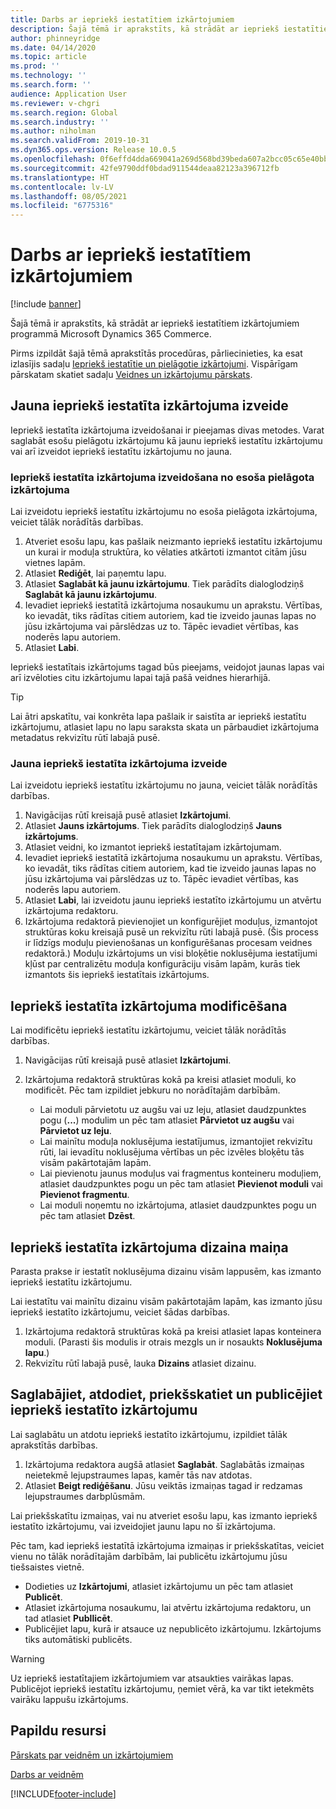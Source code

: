 ```yaml
---
title: Darbs ar iepriekš iestatītiem izkārtojumiem
description: Šajā tēmā ir aprakstīts, kā strādāt ar iepriekš iestatītiem izkārtojumiem programmā Microsoft Dynamics 365 Commerce.
author: phinneyridge
ms.date: 04/14/2020
ms.topic: article
ms.prod: ''
ms.technology: ''
ms.search.form: ''
audience: Application User
ms.reviewer: v-chgri
ms.search.region: Global
ms.search.industry: ''
ms.author: niholman
ms.search.validFrom: 2019-10-31
ms.dyn365.ops.version: Release 10.0.5
ms.openlocfilehash: 0f6effd4dda669041a269d568bd39beda607a2bcc05c65e40bb76c6f1d02cd5e
ms.sourcegitcommit: 42fe9790ddf0bdad911544deaa82123a396712fb
ms.translationtype: HT
ms.contentlocale: lv-LV
ms.lasthandoff: 08/05/2021
ms.locfileid: "6775316"
---
```

# <a name="work-with-preset-layouts"></a>Darbs ar iepriekš iestatītiem izkārtojumiem

[!include [banner](includes/banner.md)]

Šajā tēmā ir aprakstīts, kā strādāt ar iepriekš iestatītiem izkārtojumiem programmā Microsoft Dynamics 365 Commerce.

Pirms izpildāt šajā tēmā aprakstītās procedūras, pārliecinieties, ka esat izlasījis sadaļu [Iepriekš iestatītie un pielāgotie izkārtojumi](templates-layouts-overview.md#preset-and-custom-layouts). Vispārīgam pārskatam skatiet sadaļu [Veidnes un izkārtojumu pārskats](templates-layouts-overview.md).

## <a name="create-a-new-preset-layout"></a>Jauna iepriekš iestatīta izkārtojuma izveide

Iepriekš iestatīta izkārtojuma izveidošanai ir pieejamas divas metodes. Varat saglabāt esošu pielāgotu izkārtojumu kā jaunu iepriekš iestatītu izkārtojumu vai arī izveidot iepriekš iestatītu izkārtojumu no jauna.

### <a name="create-a-preset-layout-from-an-existing-custom-layout"></a>Iepriekš iestatīta izkārtojuma izveidošana no esoša pielāgota izkārtojuma

Lai izveidotu iepriekš iestatītu izkārtojumu no esoša pielāgota izkārtojuma, veiciet tālāk norādītās darbības.

1. Atveriet esošu lapu, kas pašlaik neizmanto iepriekš iestatītu izkārtojumu un kurai ir moduļa struktūra, ko vēlaties atkārtoti izmantot citām jūsu vietnes lapām.
1. Atlasiet **Rediģēt**, lai paņemtu lapu.
1. Atlasiet **Saglabāt kā jaunu izkārtojumu**. Tiek parādīts dialoglodziņš **Saglabāt kā jaunu izkārtojumu**.
1. Ievadiet iepriekš iestatītā izkārtojuma nosaukumu un aprakstu. Vērtības, ko ievadāt, tiks rādītas citiem autoriem, kad tie izveido jaunas lapas no jūsu izkārtojuma vai pārslēdzas uz to. Tāpēc ievadiet vērtības, kas noderēs lapu autoriem.
1. Atlasiet **Labi**.

Iepriekš iestatītais izkārtojums tagad būs pieejams, veidojot jaunas lapas vai arī izvēloties citu izkārtojumu lapai tajā pašā veidnes hierarhijā.

> [!TIP]
> Lai ātri apskatītu, vai konkrēta lapa pašlaik ir saistīta ar iepriekš iestatītu izkārtojumu, atlasiet lapu no lapu saraksta skata un pārbaudiet izkārtojuma metadatus rekvizītu rūtī labajā pusē.

### <a name="create-a-new-preset-layout"></a>Jauna iepriekš iestatīta izkārtojuma izveide

Lai izveidotu iepriekš iestatītu izkārtojumu no jauna, veiciet tālāk norādītās darbības.

1. Navigācijas rūtī kreisajā pusē atlasiet **Izkārtojumi**.
1. Atlasiet **Jauns izkārtojums**. Tiek parādīts dialoglodziņš **Jauns izkārtojums**.
1. Atlasiet veidni, ko izmantot iepriekš iestatītajam izkārtojumam.
1. Ievadiet iepriekš iestatītā izkārtojuma nosaukumu un aprakstu. Vērtības, ko ievadāt, tiks rādītas citiem autoriem, kad tie izveido jaunas lapas no jūsu izkārtojuma vai pārslēdzas uz to. Tāpēc ievadiet vērtības, kas noderēs lapu autoriem.
1. Atlasiet **Labi**, lai izveidotu jaunu iepriekš iestatīto izkārtojumu un atvērtu izkārtojuma redaktoru.
1. Izkārtojuma redaktorā pievienojiet un konfigurējiet moduļus, izmantojot struktūras koku kreisajā pusē un rekvizītu rūti labajā pusē. (Šis process ir līdzīgs moduļu pievienošanas un konfigurēšanas procesam veidnes redaktorā.) Moduļu izkārtojums un visi bloķētie noklusējuma iestatījumi kļūst par centralizētu moduļa konfigurāciju visām lapām, kurās tiek izmantots šis iepriekš iestatītais izkārtojums.

## <a name="modify-a-preset-layout"></a>Iepriekš iestatīta izkārtojuma modificēšana

Lai modificētu iepriekš iestatītu izkārtojumu, veiciet tālāk norādītās darbības.

1. Navigācijas rūtī kreisajā pusē atlasiet **Izkārtojumi**.
1. Izkārtojuma redaktorā struktūras kokā pa kreisi atlasiet moduli, ko modificēt. Pēc tam izpildiet jebkuru no norādītajām darbībām.

    - Lai moduli pārvietotu uz augšu vai uz leju, atlasiet daudzpunktes pogu (**...**) modulim un pēc tam atlasiet **Pārvietot uz augšu** vai **Pārvietot uz leju**.
    - Lai mainītu moduļa noklusējuma iestatījumus, izmantojiet rekvizītu rūti, lai ievadītu noklusējuma vērtības un pēc izvēles bloķētu tās visām pakārtotajām lapām.
    - Lai pievienotu jaunus moduļus vai fragmentus konteineru moduļiem, atlasiet daudzpunktes pogu un pēc tam atlasiet **Pievienot moduli** vai **Pievienot fragmentu**.
    - Lai moduli noņemtu no izkārtojuma, atlasiet daudzpunktes pogu un pēc tam atlasiet **Dzēst**.

## <a name="change-a-preset-layout-theme"></a>Iepriekš iestatīta izkārtojuma dizaina maiņa

Parasta prakse ir iestatīt noklusējuma dizainu visām lappusēm, kas izmanto iepriekš iestatītu izkārtojumu.

Lai iestatītu vai mainītu dizainu visām pakārtotajām lapām, kas izmanto jūsu iepriekš iestatīto izkārtojumu, veiciet šādas darbības.

1. Izkārtojuma redaktorā struktūras kokā pa kreisi atlasiet lapas konteinera moduli. (Parasti šis modulis ir otrais mezgls un ir nosaukts **Noklusējuma lapu**.)
1. Rekvizītu rūtī labajā pusē, lauka **Dizains** atlasiet dizainu.

## <a name="save-check-in-preview-and-publish-a-preset-layout"></a>Saglabājiet, atdodiet, priekšskatiet un publicējiet iepriekš iestatīto izkārtojumu

Lai saglabātu un atdotu iepriekš iestatīto izkārtojumu, izpildiet tālāk aprakstītās darbības.

1. Izkārtojuma redaktora augšā atlasiet **Saglabāt**. Saglabātās izmaiņas neietekmē lejupstraumes lapas, kamēr tās nav atdotas.
1. Atlasiet **Beigt rediģēšanu**. Jūsu veiktās izmaiņas tagad ir redzamas lejupstraumes darbplūsmām.

Lai priekšskatītu izmaiņas, vai nu atveriet esošu lapu, kas izmanto iepriekš iestatīto izkārtojumu, vai izveidojiet jaunu lapu no šī izkārtojuma.

Pēc tam, kad iepriekš iestatītā izkārtojuma izmaiņas ir priekšskatītas, veiciet vienu no tālāk norādītajām darbībām, lai publicētu izkārtojumu jūsu tiešsaistes vietnē.

* Dodieties uz **Izkārtojumi**, atlasiet izkārtojumu un pēc tam atlasiet **Publicēt**.
* Atlasiet izkārtojuma nosaukumu, lai atvērtu izkārtojuma redaktoru, un tad atlasiet **Publlicēt**.
* Publicējiet lapu, kurā ir atsauce uz nepublicēto izkārtojumu. Izkārtojums tiks automātiski publicēts.

> [!WARNING]
> Uz iepriekš iestatītajiem izkārtojumiem var atsaukties vairākas lapas. Publicējot iepriekš iestatītu izkārtojumu, ņemiet vērā, ka var tikt ietekmēts vairāku lappušu izkārtojums.

## <a name="additional-resources"></a>Papildu resursi

[Pārskats par veidnēm un izkārtojumiem](templates-layouts-overview.md)

[Darbs ar veidnēm](work-with-templates.md)


[!INCLUDE[footer-include](../includes/footer-banner.md)]
